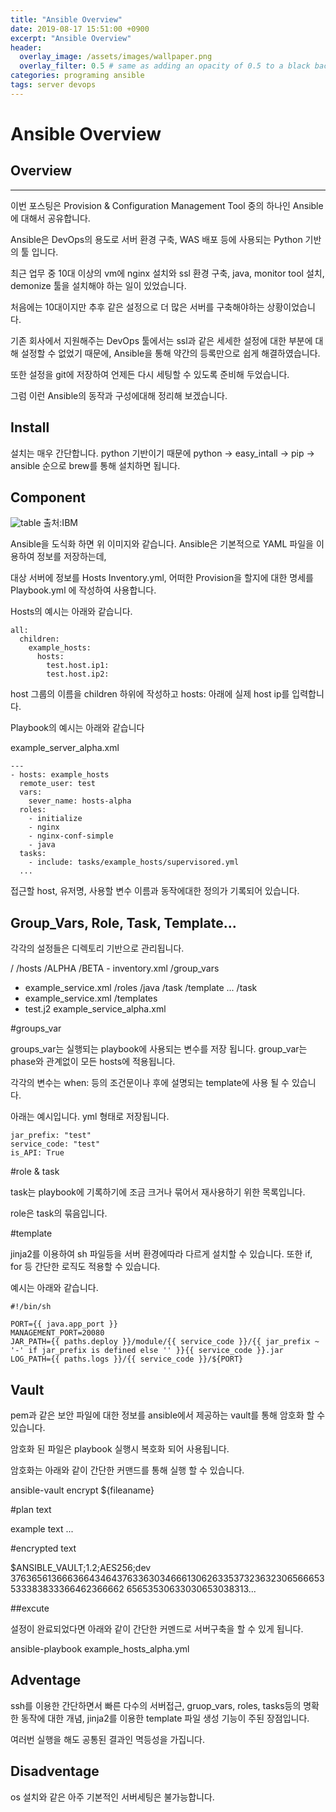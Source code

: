 ```yaml
---
title: "Ansible Overview"
date: 2019-08-17 15:51:00 +0900
excerpt: "Ansible Overview"
header:
  overlay_image: /assets/images/wallpaper.png
  overlay_filter: 0.5 # same as adding an opacity of 0.5 to a black background
categories: programing ansible
tags: server devops
---
```

Ansible Overview
=============

## Overview
* * *

이번 포스팅은 Provision & Configuration Management Tool 중의 하나인 Ansible에 대해서 공유합니다.

Ansible은 DevOps의 용도로 서버 환경 구축, WAS 배포 등에 사용되는 Python 기반의 툴 입니다.

최근 업무 중 10대 이상의 vm에 nginx 설치와 ssl 환경 구축, java, monitor tool 설치, demonize 툴을 설치해야 하는 일이 있었습니다.

처음에는 10대이지만 추후 같은 설정으로 더 많은 서버를 구축해야하는 상황이었습니다.

기존 회사에서 지원해주는 DevOps 툴에서는 ssl과 같은 세세한 설정에 대한 부분에 대해 설정할 수 없었기 때문에, Ansible을 통해 약간의 등록만으로 쉽게 해결하였습니다.

또한 설정을 git에 저장하여 언제든 다시 세팅할 수 있도록 준비해 두었습니다.

그럼 이런 Ansible의 동작과 구성에대해 정리해 보겠습니다.

## Install

설치는 매우 간단합니다. python 기반이기 때문에 python -> easy_intall -> pip -> ansible 순으로 brew를 통해 설치하면 됩니다.

## Component

![table](/assets/images/Ansible_ov.png)
출처:IBM

Ansible을 도식화 하면 위 이미지와 같습니다. Ansible은 기본적으로 YAML 파일을 이용하여 정보를 저장하는데,

대상 서버에 정보를 Hosts Inventory.yml, 어떠한 Provision을 할지에 대한 명세를 Playbook.yml 에 작성하여 사용합니다.

Hosts의 예시는 아래와 같습니다.
```
all:
  children:
    example_hosts:
      hosts:
        test.host.ip1:
        test.host.ip2:
```
host 그룹의 이름을 children 하위에 작성하고 hosts: 아래에 실제 host ip를 입력합니다.

Playbook의 예시는 아래와 같습니다

example_server_alpha.xml
```
---
- hosts: example_hosts
  remote_user: test
  vars:
    sever_name: hosts-alpha
  roles:
    - initialize
    - nginx
    - nginx-conf-simple
    - java
  tasks:
    - include: tasks/example_hosts/supervisored.yml
  ...
```

접근할 host, 유저명, 사용할 변수 이름과 동작에대한 정의가 기록되어 있습니다.


## Group_Vars, Role, Task, Template...

각각의 설정들은 디렉토리 기반으로 관리됩니다.

/
/hosts
  /ALPHA
  /BETA
    - inventory.xml
/group_vars
  - example_service.xml
/roles
  /java
    /task
    /template
    ...
/task
  - example_service.xml
/templates
  - test.j2
example_service_alpha.xml

#groups_var

groups_var는 실행되는 playbook에 사용되는 변수를 저장 됩니다. group_var는 phase와 관계없이 모든 hosts에 적용됩니다.

각각의 변수는 when: 등의 조건문이나 후에 설명되는 template에 사용 될 수 있습니다.

아래는 예시입니다. yml 형태로 저장됩니다.

```
jar_prefix: "test"
service_code: "test"
is_API: True
```

#role & task

task는 playbook에 기록하기에 조금 크거나 묶어서 재사용하기 위한 목록입니다.

role은 task의 묶음입니다.

#template 

jinja2를 이용하여 sh 파일등을 서버 환경에따라 다르게 설치할 수 있습니다. 또한 if, for 등 간단한 로직도 적용할 수 있습니다.

예시는 아래와 같습니다.

```
#!/bin/sh

PORT={{ java.app_port }}
MANAGEMENT_PORT=20080
JAR_PATH={{ paths.deploy }}/module/{{ service_code }}/{{ jar_prefix ~ '-' if jar_prefix is defined else '' }}{{ service_code }}.jar
LOG_PATH={{ paths.logs }}/{{ service_code }}/${PORT}
```

## Vault


pem과 같은 보안 파일에 대한 정보를 ansible에서 제공하는 vault를 통해 암호화 할 수 있습니다.

암호화 된 파일은 playbook 실행시 복호화 되어 사용됩니다.

암호화는 아래와 같이 간단한 커맨드를 통해 실행 할 수 있습니다.

ansible-vault encrypt ${fileaname}

#plan text

example text
...

#encrypted text

$ANSIBLE_VAULT;1.2;AES256;dev
          37636561366636643464376336303466613062633537323632306566653533383833366462366662
          65653530633030653038313...

##excute

설정이 완료되었다면 아래와 같이 간단한 커멘드로 서버구축을 할 수 있게 됩니다.

ansible-playbook example_hosts_alpha.yml

## Adventage

ssh를 이용한 간단하면서 빠른 다수의 서버접근, gruop_vars, roles, tasks등의 명확한 동작에 대한 개념, jinja2를 이용한 template 파일 생성 기능이 주된 장점입니다.

여러번 실행을 해도 공통된 결과인 멱등성을 가집니다.

## Disadventage

os 설치와 같은 아주 기본적인 서버세팅은 불가능합니다.